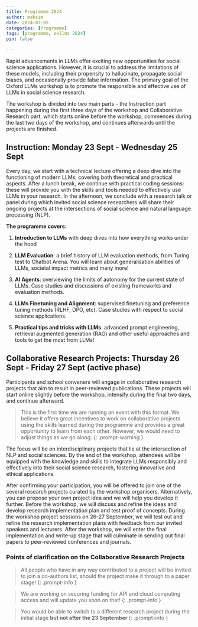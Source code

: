 ```yaml
---
title: Programme 2024
author: maksim
date: 2024-07-05
categories: [Programme]
tags: [programme, oxllms 2024]
pin: false

---
```


Rapid advancements in LLMs offer exciting new opportunities for social science applications. However, it is crucial to address the limitations of these models, including their propensity to hallucinate, propagate social biases, and occasionally provide false information. The primary goal of the Oxford LLMs workshop is to promote the responsible and effective use of LLMs in social science research.

The workshop is divided into two main parts - the Instruction part happening during the first three days of the workshop and Collaborative Research part, which starts online before the workshop, commences during the last two days of the workshop, and continues afterwards until the projects are finished.

## **Instruction**: Monday 23 Sept - Wednesday 25 Sept

Every day, we start with a technical lecture offering a deep dive into the functioning of modern LLMs, covering both theoretical and practical aspects. After a lunch break, we continue with practical coding sessions: these will provide you with the skills and tools needed to effectively use LLMs in your research. In the afternoon, we conclude with a research talk or panel during which invited social science researchers will share their ongoing projects at the intersections of social science and natural language processing (NLP).

**The programme covers**:

1. **Introduction to LLMs** with deep dives into how everything works under the hood

2. **LLM Evaluation**: a brief history of LLM evaluation methods, from Turing test to Chatbot Arena. You will learn about generalisation abilities of LLMs, societal impact metrics and many more!

3. **AI Agents**: overviewing the limits of autonomy for the current state of LLMs. Case studies and discussions of existing frameworks and evaluation methods.

4. **LLMs Finetuning and Alignment**: supervised finetuning and preference tuning methods (RLHF, DPO, etc). Case studies with respect to social science applications.

5. **Practical tips and tricks with LLMs**: advanced prompt engineering, retrieval augmented generation (RAG) and other useful approaches and tools to get the most from LLMs!


## **Collaborative Research Projects**: Thursday 26 Sept - Friday 27 Sept (active phase)
Participants and school conveners will engage in collaborative research projects that aim to result in peer-reviewed publications.
These projects will start online slightly before the workshop, intensify during the final two days, and continue afterward.

> This is the first time we are running an event with this format. We believe it offers great incentives to work on collaborative projects using the skills learned during the programme and provides a great opportunity to learn from each other. However, we would need to adjust things as we go along.
{: .prompt-warning }

The focus will be on interdisciplinary projects that lie at the intersection of NLP and social sciences.
By the end of the workshop, attendees will be equipped with the knowledge and skills to integrate LLMs responsibly and effectively into their social science research, fostering innovative and ethical applications.

After confirming your participation, you will be offered to join one of the several research projects curated by the workshop organisers. Alternatively, you can propose your own project idea and we will help you develop it further. Before the workshop, we will discuss and refine the ideas and develop research implementation plan and test proof of concepts. During the workshop project sessions on 26-27 September, we will test out and refine the research implementation plans with feedback from our invited speakers and lecturers. After the workshop, we will enter the final implementation and write-up stage that will culminate in sending out final papers to peer-reviewed conferences and journals.  


### Points of clarification on the Collaborative Research Projects
> All people who have in any way contributed to a project will be invited to join a co-authors list, should the project make it through to a paper stage! 
{: .prompt-info }

> We are working on securing funding for API and cloud computing access and will update you soon on that!
{: .prompt-info }

> You would be able to switch to a different research project during the initial stage **but not after the 23 September**
{: .prompt-info }


